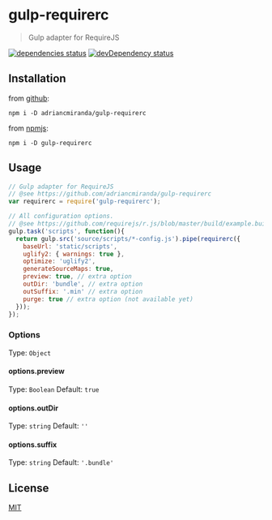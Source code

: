 # gulp-requirerc
> Gulp adapter for RequireJS

[![dependencies status][david_dependencies_status_image]][david_dependencies_status_url] 
[![devDependency status][david_devdependencies_status_image]][david_devdependencies_status_url]

<!-- david dependencies -->
[david_dependencies_status_image]: https://david-dm.org/adriancmiranda/gulp-requirerc.png?theme=shields.io
[david_dependencies_status_url]: https://david-dm.org/adriancmiranda/gulp-requirerc "dependencies status"

<!-- david devDependencies -->
[david_devdependencies_status_image]: https://david-dm.org/adriancmiranda/gulp-requirerc/dev-status.png?theme=shields.io
[david_devdependencies_status_url]: https://david-dm.org/adriancmiranda/gulp-requirerc#info=devDependencies "devDependencies status"

<!-- sourcegraph - views -->
[sourcegraph_views_image]: https://sourcegraph.com/api/repos/github.com/adriancmiranda/gulp-requirerc/counters/views.png
[sourcegraph_views_url]: https://sourcegraph.com/github.com/adriancmiranda/gulp-requirerc "views"


## Installation

from [github](https://github.com/adriancmiranda/gulp-requirerc "Github"):

```terminal
npm i -D adriancmiranda/gulp-requirerc
````

from [npmjs](https://www.npmjs.com/package/gulp-requirerc "NPM"):

```terminal
npm i -D gulp-requirerc
````

## Usage

```javascript
// Gulp adapter for RequireJS
// @see https://github.com/adriancmiranda/gulp-requirerc
var requirerc = require('gulp-requirerc');

// All configuration options.
// @see https://github.com/requirejs/r.js/blob/master/build/example.build.js
gulp.task('scripts', function(){
  return gulp.src('source/scripts/*-config.js').pipe(requirerc({
    baseUrl: 'static/scripts',
    uglify2: { warnings: true },
    optimize: 'uglify2',
    generateSourceMaps: true,
    preview: true, // extra option
    outDir: 'bundle', // extra option
    outSuffix: '.min' // extra option
    purge: true // extra option (not available yet)
  }));
});
```

### Options
Type: `Object`

#### options.preview
Type: `Boolean`
Default: `true`

#### options.outDir
Type: `string`
Default: `''`

#### options.suffix
Type: `string`
Default: `'.bundle'`


## License
[MIT](https://github.com/adriancmiranda/gulp-requirerc/blob/master/LICENSE "MIT LICENSE")
